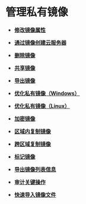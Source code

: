 # 管理私有镜像<a name="ims_01_0300"></a>

-   **[修改镜像属性](修改镜像属性.md)**  

-   **[通过镜像创建云服务器](通过镜像创建云服务器.md)**  

-   **[删除镜像](删除镜像.md)**  

-   **[共享镜像](共享镜像.md)**  

-   **[导出镜像](导出镜像.md)**  

-   **[优化私有镜像（Windows）](优化私有镜像（Windows）.md)**  

-   **[优化私有镜像（Linux）](优化私有镜像（Linux）.md)**  

-   **[加密镜像](加密镜像.md)**  

-   **[区域内复制镜像](区域内复制镜像.md)**  

-   **[跨区域复制镜像](跨区域复制镜像.md)**  

-   **[标记镜像](标记镜像.md)**  

-   **[导出镜像列表信息](导出镜像列表信息.md)**  

-   **[审计关键操作](审计关键操作.md)**  

-   **[快速导入镜像文件](快速导入镜像文件.md)**  



